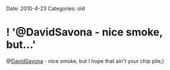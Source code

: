 Date: 2010-4-23
Categories: old

# ! '@DavidSavona - nice smoke, but...'

@<a href="http://twitter.com/DavidSavona" class="aktt_username">DavidSavona</a> - nice smoke, but I hope that ain't your chip pile;)
